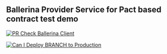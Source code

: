 ## Ballerina Provider Service for Pact based contract test demo
[![PR Check Ballerina Client](https://github.com/SanduDS/pact-bal-sample/actions/workflows/ci.yml/badge.svg)](https://github.com/SanduDS/pact-bal-sample/actions/workflows/ci.yml)

[![Can I Deploy BRANCH to Production](https://30c9-203-94-95-3.ngrok-free.app/pacticipants/BallerinaProvider/branches/master/latest-version/can-i-deploy/to-environment/production/badge)](https://30c9-203-94-95-3.ngrok-free.app/hal-browser/browser.html#https://30c9-203-94-95-3.ngrok-free.app/pacticipants/BallerinaProvider/branches/master/latest-version/can-i-deploy/to-environment/production)